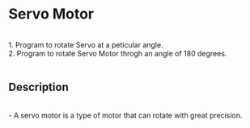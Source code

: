 # Servo Motor
<br />
1. Program to rotate Servo at a peticular angle. <br />
2. Program to rotate Servo Motor throgh an angle of 180 degrees.
<br />
<br />

## Description
<br />
- A servo motor is a type of motor that can rotate with great precision.
